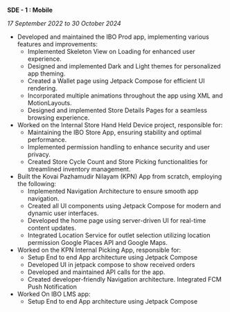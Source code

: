 **SDE - 1 : Mobile**

_17 September 2022 to 30 October 2024_

- Developed and maintained the IBO Prod app, implementing various features and improvements:
    - Implemented Skeleton View on Loading for enhanced user experience.
    - Designed and implemented Dark and Light themes for personalized app theming.
    - Created a Wallet page using Jetpack Compose for efficient UI rendering.
    - Incorporated multiple animations throughout the app using XML and MotionLayouts.
    - Designed and implemented Store Details Pages for a seamless browsing experience.
- Worked on the Internal Store Hand Held Device project, responsible for:
    - Maintaining the IBO Store App, ensuring stability and optimal performance.
    - Implemented permission handling to enhance security and user privacy.
    - Created Store Cycle Count and Store Picking functionalities for streamlined inventory management.
- Built the Kovai Pazhamudir Nilayam (KPN) App from scratch, employing the following:
    - Implemented Navigation Architecture to ensure smooth app navigation.
    - Created all UI components using Jetpack Compose for modern and dynamic user interfaces.
    - Developed the home page using server-driven UI for real-time content updates.
    - Integrated Location Service for outlet selection utilizing location permission Google Places API and Google Maps.
- Worked on the KPN Internal Picking App, responsible for:
   - Setup End to end App architecture using Jetpack Compose
    - Developed UI in jetpack compose to show received orders
    - Developed and maintained API calls for the app.
    - Created developer-friendly Navigation architecture.
    Integrated FCM Push Notification
- Worked On IBO LMS app:
    - Setup End to end App architecture using Jetpack Compose



